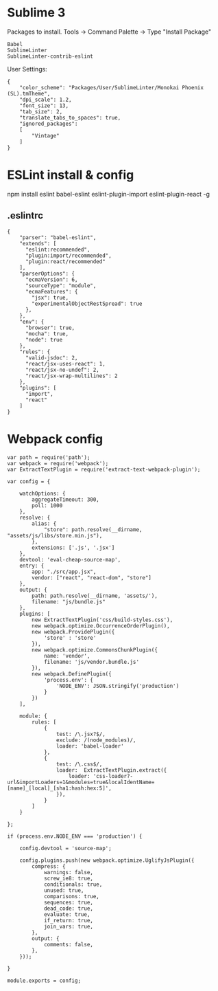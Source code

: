# Sublime 3 

Packages to install. Tools -> Command Palette -> Type "Install Package"

    Babel
    SublimeLinter
    SublimeLinter-contrib-eslint

User Settings:

    {
        "color_scheme": "Packages/User/SublimeLinter/Monokai Phoenix (SL).tmTheme",
        "dpi_scale": 1.2,
        "font_size": 13,
        "tab_size": 2,
        "translate_tabs_to_spaces": true,
        "ignored_packages":
        [
            "Vintage"
        ]
    }



# ESLint install & config

npm install eslint babel-eslint eslint-plugin-import eslint-plugin-react -g

## .eslintrc ##

    {
        "parser": "babel-eslint",
        "extends": [
          "eslint:recommended",
          "plugin:import/recommended",
          "plugin:react/recommended"
        ],
        "parserOptions": {
          "ecmaVersion": 6,
          "sourceType": "module",
          "ecmaFeatures": {
            "jsx": true,
            "experimentalObjectRestSpread": true
          },
        },
        "env": {
          "browser": true,
          "mocha": true,
          "node": true
        },
        "rules": {
          "valid-jsdoc": 2,
          "react/jsx-uses-react": 1,
          "react/jsx-no-undef": 2,
          "react/jsx-wrap-multilines": 2
        },
        "plugins": [
          "import",
          "react"
        ]
    }


# Webpack config

    var path = require('path');
    var webpack = require('webpack');
    var ExtractTextPlugin = require('extract-text-webpack-plugin');

    var config = {

        watchOptions: {
            aggregateTimeout: 300,
            poll: 1000
        },
        resolve: {
            alias: {
                "store": path.resolve(__dirname, "assets/js/libs/store.min.js"),
            },
            extensions: ['.js', '.jsx']
        },
        devtool: 'eval-cheap-source-map',
        entry: {
            app: "./src/app.jsx",
            vendor: ["react", "react-dom", "store"]
        },
        output: {
            path: path.resolve(__dirname, 'assets/'),
            filename: "js/bundle.js"
        },
        plugins: [
            new ExtractTextPlugin('css/build-styles.css'),
            new webpack.optimize.OccurrenceOrderPlugin(),
            new webpack.ProvidePlugin({
                'store' : 'store'
            }),
            new webpack.optimize.CommonsChunkPlugin({
                name: 'vendor',
                filename: 'js/vendor.bundle.js'
            }),
            new webpack.DefinePlugin({
                'process.env': {
                    'NODE_ENV': JSON.stringify('production')
                }
            })
        ],

        module: {
            rules: [
                {
                    test: /\.jsx?$/,
                    exclude: /(node_modules)/,
                    loader: 'babel-loader'
                },
                {
                    test: /\.css$/,
                    loader:  ExtractTextPlugin.extract({
                        loader: 'css-loader?-url&importLoaders=1&modules=true&localIdentName=[name]_[local]_[sha1:hash:hex:5]',
                    }),
                }
            ]
        }

    };

    if (process.env.NODE_ENV === 'production') {

        config.devtool = 'source-map';

        config.plugins.push(new webpack.optimize.UglifyJsPlugin({
            compress: {
                warnings: false,
                screw_ie8: true,
                conditionals: true,
                unused: true,
                comparisons: true,
                sequences: true,
                dead_code: true,
                evaluate: true,
                if_return: true,
                join_vars: true,
            },
            output: {
                comments: false,
            },
        }));

    }

    module.exports = config;
